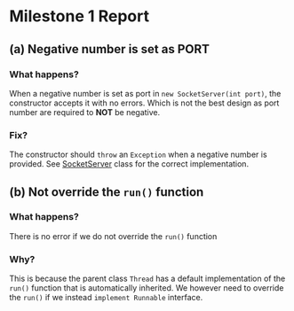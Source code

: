 # Milestone 1 Report

## (a) Negative number is set as PORT

### What happens?
When a negative number is set as port in `new SocketServer(int port)`, the constructor accepts it with no errors.
Which is not the best design as port number are required to **NOT** be negative.


### Fix?
The constructor should `throw` an `Exception` when a negative number is provided.
See [SocketServer](src/server/SocketServer.java) class for the correct implementation.

## (b) Not override the `run()` function

### What happens?
There is no error if we do not override the `run()` function

### Why?
This is because the parent class `Thread` has a default implementation of the `run()` function that is automatically inherited.
We however need to override the `run()` if we instead `implement Runnable` interface.